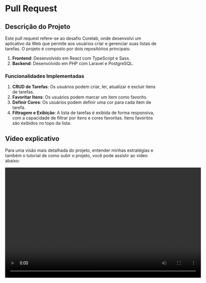 # Pull Request

## Descrição do Projeto

Este pull request refere-se ao desafio Corelab, onde desenvolvi um aplicativo da Web que permite aos usuários criar e gerenciar suas listas de tarefas. O projeto é composto por dois repositórios principais:

1. **Frontend**: Desenvolvido em React com TypeScript e Sass.
2. **Backend**: Desenvolvido em PHP com Laravel e PostgreSQL.

### Funcionalidades Implementadas

1. **CRUD de Tarefas**: Os usuários podem criar, ler, atualizar e excluir itens de tarefas.
2. **Favoritar Itens**: Os usuários podem marcar um item como favorito.
3. **Definir Cores**: Os usuários podem definir uma cor para cada item de tarefa.
4. **Filtragem e Exibição**: A lista de tarefas é exibida de forma responsiva, com a capacidade de filtrar por itens e cores favoritas. Itens favoritos são exibidos no topo da lista.

## Vídeo explicativo

Para uma visão mais detalhada do projeto, entender minhas estratégias e também o tutorial de como subir o projeto, você pode assistir ao vídeo abaixo:

<video width="640" height="360" controls>
  <source src="readme/2024-08-11 20-13-02.mp4" type="video/mp4">
  Seu navegador não suporta o elemento de vídeo.
</video>
